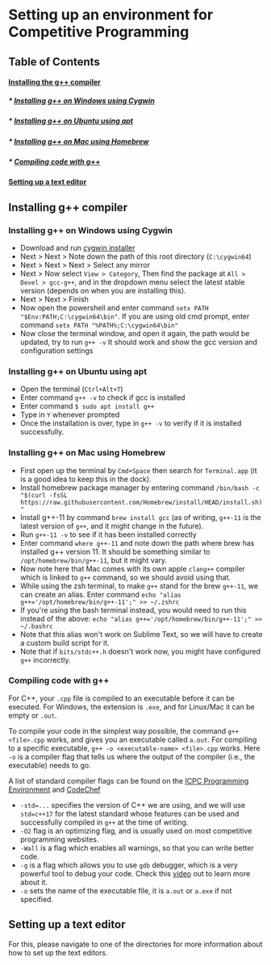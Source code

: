 # Setting up an environment for Competitive Programming

## Table of Contents

#### [Installing the g++ compiler](#installing-g-compiler)
##### * [Installing g++ on Windows using Cygwin](#installing-g-on-windows-using-cygwin)
##### * [Installing g++ on Ubuntu using apt](#installing-g-on-ubuntu-using-apt)
##### * [Installing g++ on Mac using Homebrew](#installing-g-on-mac-using-homebrew)
##### * [Compiling code with g++](#compiling-code-with-g)
#### [Setting up a text editor](#setting-up-a-text-editor)

## Installing g++ compiler

### Installing g++ on Windows using Cygwin
* Download and run [cygwin installer](https://cygwin.com/setup-x86_64.exe)
* Next > Next > Note down the path of this root directory (`C:\cygwin64`)
* Next > Next > Next > Select any mirror
* Next > Now select `View > Category`, Then find the package at `All > Devel > gcc-g++`, and in the dropdown menu select the latest stable version (depends on when you are installing this).
* Next > Next > Finish
* Now open the powershell and enter command `setx PATH "$Env:PATH;C:\cygwin64\bin"`. If you are using old cmd prompt, enter command `setx PATH "%PATH%;C:\cygwin64\bin"`
* Now close the terminal window, and open it again, the path would be updated, try to run `g++ -v` It should work and show the gcc version and configuration settings

### Installing g++ on Ubuntu using apt
* Open the terminal (`Ctrl+Alt+T`)
* Enter command `g++ -v` to check if gcc is installed
* Enter command `$ sudo apt install g++`
* Type in `Y` whenever prompted
* Once the installation is over, type in `g++ -v` to verify if it is installed successfully.

### Installing g++ on Mac using Homebrew
* First open up the terminal by `Cmd+Space` then search for `Terminal.app` (it is a good idea to keep this in the dock). 
* Install homebrew package manager by entering command `/bin/bash -c "$(curl -fsSL https://raw.githubusercontent.com/Homebrew/install/HEAD/install.sh)"`
* Install g++-11 by command `brew install gcc` (as of writing, `g++-11` is the latest version of `g++`, and it might change in the future).
* Run `g++-11 -v` to see if it has been installed correctly
* Enter command `where g++-11` and note down the path where brew has installed g++ version 11. It should be something similar to `/opt/homebrew/bin/g++-11`, but it might vary.
* Now note here that Mac comes with its own apple `clang++` compiler which is linked to `g++` command, so we should avoid using that.
* While using the zsh terminal, to make `g++` stand for the brew `g++-11`, we can create an alias. Enter command `echo "alias g++='/opt/homebrew/bin/g++-11';" >> ~/.zshrc`
* If you're using the bash terminal instead, you would need to run this instead of the above: `echo "alias g++='/opt/homebrew/bin/g++-11';" >> ~/.bashrc`
* Note that this alias won't work on Sublime Text, so we will have to create a custom build script for it.
* Note that if `bits/stdc++.h` doesn't work now, you might have configured `g++` incorrectly.

### Compiling code with g++
For C++, your `.cpp` file is compiled to an executable before it can be executed. For Windows, the extension is `.exe`, and for Linux/Mac it can be empty or `.out`.

To compile your code in the simplest way possible, the command `g++ <file>.cpp` works, and gives you an executable called `a.out`. For compiling to a specific executable, `g++ -o <executable-name>
<file>.cpp` works. Here `-o` is a compiler flag that tells us where the output of the compiler (i.e., the executable) needs to go.

A list of standard compiler flags can be found on the [ICPC Programming Environment](https://icpc.global/worldfinals/programming-environment) and [CodeChef](https://discuss.codechef.com/t/what-are-the-compiler-options-that-the-judge-uses/)
* `-std=...` specifies the version of C++ we are using, and we will use `std=c++17` for the latest standard whose features can be used and successfully compiled in `g++` at the time of writing.
* `-O2` flag is an optimizing flag, and is usually used on most competitive programming websites.
* `-Wall` is a flag which enables all warnings, so that you can write better code.
* `-g` is a flag which allows you to use `gdb` debugger, which is a very powerful tool to debug your code. Check this [video](https://www.youtube.com/watch?v=svG6OPyKsrw) out to learn more about it.
* `-o` sets the name of the executable file, it is `a.out` or `a.exe` if not specified.

## Setting up a text editor

For this, please navigate to one of the directories for more information about how to set up the text editors.
